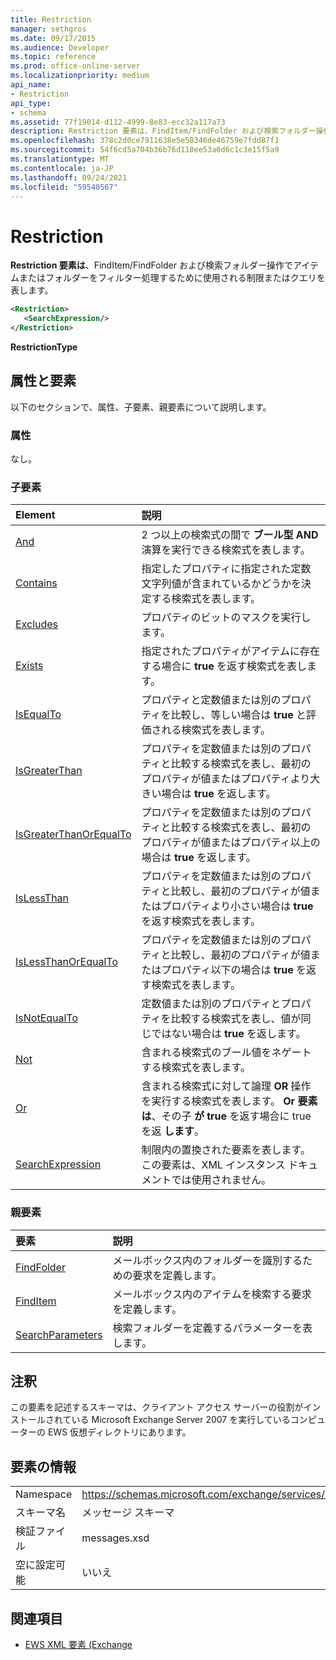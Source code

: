 ```yaml
---
title: Restriction
manager: sethgros
ms.date: 09/17/2015
ms.audience: Developer
ms.topic: reference
ms.prod: office-online-server
ms.localizationpriority: medium
api_name:
- Restriction
api_type:
- schema
ms.assetid: 77f19014-d112-4999-8e83-ecc32a117a73
description: Restriction 要素は、FindItem/FindFolder および検索フォルダー操作でアイテムまたはフォルダーをフィルター処理するために使用される制限またはクエリを表します。
ms.openlocfilehash: 378c2d0ce7911638e5e58346de46759e7fdd87f1
ms.sourcegitcommit: 54f6cd5a704b36b76d110ee53a6d6c1c3e15f5a9
ms.translationtype: MT
ms.contentlocale: ja-JP
ms.lasthandoff: 09/24/2021
ms.locfileid: "59540567"
---
```

# <a name="restriction"></a>Restriction

**Restriction 要素は**、FindItem/FindFolder および検索フォルダー操作でアイテムまたはフォルダーをフィルター処理するために使用される制限またはクエリを表します。 
  
```xml
<Restriction>
   <SearchExpression/>
</Restriction>
```

 **RestrictionType**
## <a name="attributes-and-elements"></a>属性と要素

以下のセクションで、属性、子要素、親要素について説明します。
  
### <a name="attributes"></a>属性

なし。
  
### <a name="child-elements"></a>子要素

|**Element**|**説明**|
|:-----|:-----|
|[And](and.md) <br/> |2 つ以上の検索式の間で **ブール型 AND** 演算を実行できる検索式を表します。  <br/> |
|[Contains](contains.md) <br/> |指定したプロパティに指定された定数文字列値が含まれているかどうかを決定する検索式を表します。  <br/> |
|[Excludes](excludes.md) <br/> |プロパティのビットのマスクを実行します。  <br/> |
|[Exists](exists.md) <br/> |指定されたプロパティがアイテムに存在する場合に **true** を返す検索式を表します。  <br/> |
|[IsEqualTo](isequalto.md) <br/> |プロパティと定数値または別のプロパティを比較し、等しい場合は **true** と評価される検索式を表します。  <br/> |
|[IsGreaterThan](isgreaterthan.md) <br/> |プロパティを定数値または別のプロパティと比較する検索式を表し、最初のプロパティが値またはプロパティより大きい場合は **true** を返します。  <br/> |
|[IsGreaterThanOrEqualTo](isgreaterthanorequalto.md) <br/> |プロパティを定数値または別のプロパティと比較する検索式を表し、最初のプロパティが値またはプロパティ以上の場合は **true** を返します。  <br/> |
|[IsLessThan](islessthan.md) <br/> |プロパティを定数値または別のプロパティと比較し、最初のプロパティが値またはプロパティより小さい場合は **true** を返す検索式を表します。  <br/> |
|[IsLessThanOrEqualTo](islessthanorequalto.md) <br/> |プロパティを定数値または別のプロパティと比較し、最初のプロパティが値またはプロパティ以下の場合は **true** を返す検索式を表します。  <br/> |
|[IsNotEqualTo](isnotequalto.md) <br/> |定数値または別のプロパティとプロパティを比較する検索式を表し、値が同じではない場合は **true** を返します。  <br/> |
|[Not](not.md) <br/> |含まれる検索式のブール値をネゲートする検索式を表します。  <br/> |
|[Or](or.md) <br/> |含まれる検索式に対して論理 **OR** 操作を実行する検索式を表します。 **Or 要素は**、その子 **が true** を返す場合に true を返 **します**。  <br/> |
|[SearchExpression](searchexpression.md) <br/> |制限内の置換された要素を表します。 この要素は、XML インスタンス ドキュメントでは使用されません。  <br/> |
   
### <a name="parent-elements"></a>親要素

|**要素**|**説明**|
|:-----|:-----|
|[FindFolder](findfolder.md) <br/> |メールボックス内のフォルダーを識別するための要求を定義します。  <br/> |
|[FindItem](finditem.md) <br/> |メールボックス内のアイテムを検索する要求を定義します。  <br/> |
|[SearchParameters](searchparameters.md) <br/> |検索フォルダーを定義するパラメーターを表します。  <br/> |
   
## <a name="remarks"></a>注釈

この要素を記述するスキーマは、クライアント アクセス サーバーの役割がインストールされている Microsoft Exchange Server 2007 を実行しているコンピューターの EWS 仮想ディレクトリにあります。
  
## <a name="element-information"></a>要素の情報

|||
|:-----|:-----|
|Namespace  <br/> |https://schemas.microsoft.com/exchange/services/2006/messages  <br/> |
|スキーマ名  <br/> |メッセージ スキーマ  <br/> |
|検証ファイル  <br/> |messages.xsd  <br/> |
|空に設定可能  <br/> |いいえ  <br/> |
   
## <a name="see-also"></a>関連項目



- [EWS XML 要素 (Exchange](ews-xml-elements-in-exchange.md)

